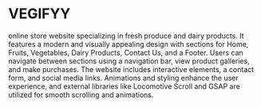 # VEGIFYY
online store website specializing in fresh produce and dairy products. It features a modern and visually appealing design with sections for Home, Fruits, Vegetables, Dairy Products, Contact Us, and a Footer. Users can navigate between sections using a navigation bar, view product galleries, and make purchases. The website includes interactive elements, a contact form, and social media links. Animations and styling enhance the user experience, and external libraries like Locomotive Scroll and GSAP are utilized for smooth scrolling and animations.
